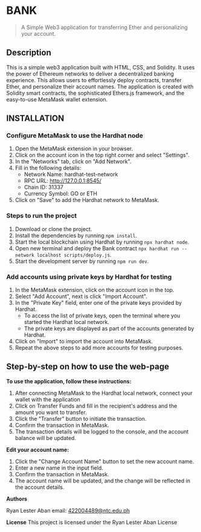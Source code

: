 # BANK

> A Simple Web3 application for transferring Ether and personalizing your account. 

## Description 

This is a simple web3 application built with HTML, CSS, and Solidity. It uses the power of Ethereum networks to deliver a decentralized banking experience. This allows users to effortlessly deploy contracts, transfer Ether, and personalize their account names. The application is created with Solidity smart contracts, the sophisticated Ethers.js framework, and the easy-to-use MetaMask wallet extension.

## INSTALLATION

### Configure MetaMask to use the Hardhat node 

1. Open the MetaMask extension in your browser.
2. Click on the account icon in the top right corner and select "Settings".
3. In the "Networks" tab, click on "Add Network".
4. Fill in the following details:
   - Network Name: hardhat-test-network
   - RPC URL: http://127.0.0.1:8545/
   - Chain ID: 31337
   - Currency Symbol: GO or ETH
5. Click on "Save" to add the Hardhat network to MetaMask.

### Steps to run the project

1. Download or clone the project.
2. Install the dependencies by running `npm install`.
3. Start the local blockchain using Hardhat by running `npx hardhat node`.
4. Open new terminal and deploy the Bank contract `npx hardhat run --network localhost scripts/deploy.js`.
5. Start the development server by running `npm run dev`.


### Add accounts using private keys by Hardhat for testing 

1. In the MetaMask extension, click on the account icon in the top.
2. Select "Add Account", next is click "Import Account".
3. In the "Private Key" field, enter one of the private keys provided by Hardhat.
   - To access the list of private keys, open the terminal where you started the Hardhat local network.
   - The private keys are displayed as part of the accounts generated by Hardhat.
4. Click on "Import" to import the account into MetaMask.
5. Repeat the above steps to add more accounts for testing purposes.

## Step-by-step on how to use the web-page 

**To use the application, follow these instructions:**

1. After connecting MetaMask to the Hardhat local network, connect your wallet with the application
2. Click on Transfer Funds and fill in the recipient's address and the amount you want to transfer.
3. Click the "Transfer" button to initiate the transaction.
4. Confirm the transaction in MetaMask.
5. The transaction details will be logged to the console, and the account balance will be updated.

**Edit your account name:**

1. Click the "Change Account Name" button to set the new account name.
2. Enter a new name in the input field.
3. Confirm the transaction in MetaMask.
4. The account name will be updated, and the change will be reflected in the account details.

**Authors**

Ryan Lester Aban
email: 422004489@ntc.edu.ph

**License**
This project is licensed under the Ryan Lester Aban License
